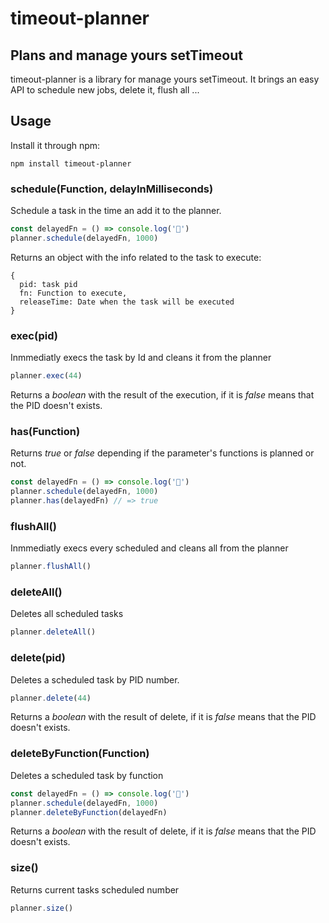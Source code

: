 # timeout-planner
## Plans and manage yours setTimeout

timeout-planner is a library for manage yours setTimeout. It brings an easy API to schedule new jobs, delete it, flush all ...

## Usage

Install it through npm:

`npm install timeout-planner`

### schedule(Function, delayInMilliseconds)

Schedule a task in the time an add it to the planner.

```javascript
const delayedFn = () => console.log('🐐')
planner.schedule(delayedFn, 1000)
```

Returns an object with the info related to the task to execute:
```
{
  pid: task pid
  fn: Function to execute,
  releaseTime: Date when the task will be executed
}
```

### exec(pid)

Inmmediatly execs the task by Id and cleans it from the planner

```javascript
planner.exec(44)
```

Returns a *boolean* with the result of the execution, if it is *false* means that the PID doesn't exists.

### has(Function)

Returns *true* or *false* depending if the parameter's functions is planned or not.

```javascript
const delayedFn = () => console.log('🐐')
planner.schedule(delayedFn, 1000)
planner.has(delayedFn) // => true
```

### flushAll()

Inmmediatly execs every scheduled and cleans all from the planner

```javascript
planner.flushAll()
```

### deleteAll()

Deletes all scheduled tasks

```javascript
planner.deleteAll()
```

### delete(pid)

Deletes a scheduled task by PID number.

```javascript
planner.delete(44)
```

Returns a *boolean* with the result of delete, if it is *false* means that the PID doesn't exists.

### deleteByFunction(Function)

Deletes a scheduled task by function

```javascript
const delayedFn = () => console.log('🐐')
planner.schedule(delayedFn, 1000)
planner.deleteByFunction(delayedFn)
```

Returns a *boolean* with the result of delete, if it is *false* means that the PID doesn't exists.

### size()

Returns current tasks scheduled number

```javascript
planner.size()
```

